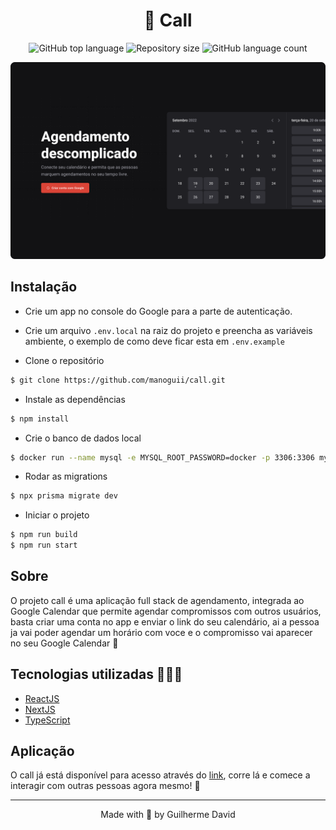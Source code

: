 <h1 align="center">
  📅 Call
</h1>

<p align="center">
  <img alt="GitHub top language" src="https://img.shields.io/github/languages/top/manoguii/call?color=blue">
  <img alt="Repository size" src="https://img.shields.io/github/repo-size/manoguii/call?color=blue">
  <img alt="GitHub language count" src="https://img.shields.io/github/languages/count/manoguii/call?color=blue">
</p>

<div align="left">
  <img src="public/call.png" alt="faladev" >
</div>

## Instalação

- Crie um app no console do Google para a parte de autenticação.

- Crie um arquivo ```.env.local``` na raiz do projeto e preencha as variáveis ambiente, o exemplo de como deve ficar esta em ```.env.example```

- Clone o repositório
```bash
$ git clone https://github.com/manoguii/call.git
```

- Instale as dependências
```bash
$ npm install
```

- Crie o banco de dados local
```bash
$ docker run --name mysql -e MYSQL_ROOT_PASSWORD=docker -p 3306:3306 mysql:latest
```

- Rodar as migrations
```bash
$ npx prisma migrate dev
```

- Iniciar o projeto
```bash
$ npm run build
$ npm run start
```

## Sobre

O projeto call é uma aplicação full stack de agendamento, integrada ao Google Calendar que permite agendar compromissos com outros usuários, basta criar uma conta no app e enviar o link do seu calendário, ai a pessoa ja vai poder agendar um horário com voce e o compromisso vai aparecer no seu Google Calendar 🚀


## Tecnologias utilizadas 👩🏻‍💻

- [ReactJS](https://reactjs.org/)
- [NextJS](https://nextjs.org/)
- [TypeScript](https://www.typescriptlang.org/)

## Aplicação

O call já está disponível para acesso através do [link](https://call-chi.vercel.app), corre lá e comece a interagir com outras pessoas agora mesmo!  🚀

---

<p align="center">Made with 💙 by Guilherme David</p>